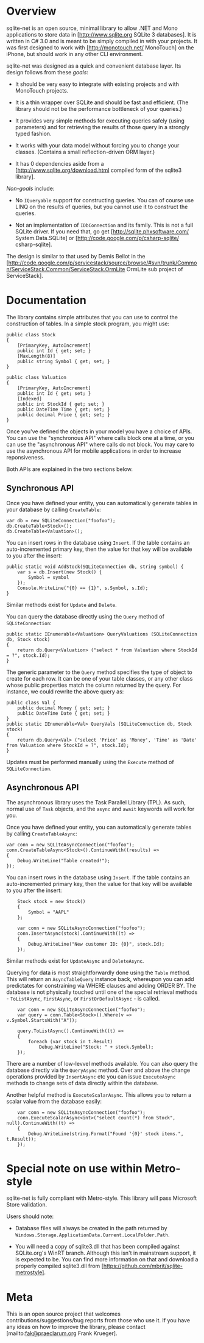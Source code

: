 
Overview
===

sqlite-net is an open source, minimal library to allow .NET and Mono applications to store data in [http://www.sqlite.org SQLite 3 databases]. It is written in C# 3.0 and is meant to be simply compiled in with your projects. It was first designed to work with [http://monotouch.net/ MonoTouch] on the iPhone, but should work in any other CLI environment.

sqlite-net was designed as a quick and convenient database layer. Its design follows from these *goals*:

* It should be very easy to integrate with existing projects and with MonoTouch projects.
  
* It is a thin wrapper over SQLite and should be fast and efficient. (The library should not be the performance bottleneck of your queries.)
  
* It provides very simple methods for executing queries safely (using parameters) and for retrieving the results of those query in a strongly typed fashion.
  
* It works with your data model without forcing you to change your classes. (Contains a small reflection-driven ORM layer.)
  
* It has 0 dependencies aside from a [http://www.sqlite.org/download.html compiled form of the sqlite3 library].

*Non-goals* include:

* No `IQueryable` support for constructing queries. You can of course use LINQ on the results of queries, but you cannot use it to construct the queries.
  
* Not an implementation of `IDbConnection` and its family. This is not a full SQLite driver. If you need that, go get [http://sqlite.phxsoftware.com/ System.Data.SQLite] or [http://code.google.com/p/csharp-sqlite/ csharp-sqlite].

The design is similar to that used by Demis Bellot in the [http://code.google.com/p/servicestack/source/browse/#svn/trunk/Common/ServiceStack.Common/ServiceStack.OrmLite OrmLite sub project of ServiceStack].

Documentation
===

The library contains simple attributes that you can use to control the construction of tables. In a simple stock program, you might use:

    public class Stock
    {
    	[PrimaryKey, AutoIncrement]
    	public int Id { get; set; }
    	[MaxLength(8)]
    	public string Symbol { get; set; }
    }

    public class Valuation
    {
    	[PrimaryKey, AutoIncrement]
    	public int Id { get; set; }
    	[Indexed]
    	public int StockId { get; set; }
    	public DateTime Time { get; set; }
    	public decimal Price { get; set; }
    }

Once you've defined the objects in your model you have a choice of APIs. You can use the "synchronous API" where calls
block one at a time, or you can use the "asynchronous API" where calls do not block. You may care to use the asynchronous
API for mobile applications in order to increase reponsiveness.

Both APIs are explained in the two sections below.

Synchronous API
---
Once you have defined your entity, you can automatically generate tables in your database by calling `CreateTable`:

    var db = new SQLiteConnection("foofoo");
    db.CreateTable<Stock>();
    db.CreateTable<Valuation>();

You can insert rows in the database using `Insert`. If the table contains an auto-incremented primary key, then the value for that key will be available to you after the insert:

    public static void AddStock(SQLiteConnection db, string symbol) {
    	var s = db.Insert(new Stock() {
    		Symbol = symbol
    	});
    	Console.WriteLine("{0} == {1}", s.Symbol, s.Id);
    }

Similar methods exist for `Update` and `Delete`.

You can query the database directly using the `Query` method of `SQLiteConnection`:

    public static IEnumerable<Valuation> QueryValuations (SQLiteConnection db, Stock stock)
    {
    	return db.Query<Valuation> ("select * from Valuation where StockId = ?", stock.Id);
    }

The generic parameter to the `Query` method specifies the type of object to create for each row. It can be one of your table classes, or any other class whose public properties match the column returned by the query. For instance, we could rewrite the above query as:

    public class Val {
    	public decimal Money { get; set; }
    	public DateTime Date { get; set; }
    }
    public static IEnumerable<Val> QueryVals (SQLiteConnection db, Stock stock)
    {
    	return db.Query<Val> ("select 'Price' as 'Money', 'Time' as 'Date' from Valuation where StockId = ?", stock.Id);
    }

Updates must be performed manually using the `Execute` method of `SQLiteConnection`.

Asynchronous API
---
The asynchronous library uses the Task Parallel Library (TPL). As such, normal use of `Task` objects, and the `async` and `await` keywords 
will work for you.

Once you have defined your entity, you can automatically generate tables by calling `CreateTableAsync`:

	var conn = new SQLiteAsyncConnection("foofoo");
	conn.CreateTableAsync<Stock>().ContinueWith((results) =>
	{
		Debug.WriteLine("Table created!");
	});

You can insert rows in the database using `Insert`. If the table contains an auto-incremented primary key, then the value for that key will be available to you after the insert:

		Stock stock = new Stock()
		{
			Symbol = "AAPL"
		};

		var conn = new SQLiteAsyncConnection("foofoo");
		conn.InsertAsync(stock).ContinueWith((t) =>
		{
			Debug.WriteLine("New customer ID: {0}", stock.Id);
		});

Similar methods exist for `UpdateAsync` and `DeleteAsync`.

Querying for data is most straightforwardly done using the `Table` method. This will return an `AsyncTableQuery` instance back, whereupon
you can add predictates for constraining via WHERE clauses and adding ORDER BY. The database is not physically touched until one of the special 
retrieval methods - `ToListAsync`, `FirstAsync`, or `FirstOrDefaultAsync` - is called.

		var conn = new SQLiteAsyncConnection("foofoo");
		var query = conn.Table<Stock>().Where(v => v.Symbol.StartsWith("A"));
			
		query.ToListAsync().ContinueWith((t) =>
		{
			foreach (var stock in t.Result)
				Debug.WriteLine("Stock: " + stock.Symbol);
		});

There are a number of low-levvel methods available. You can also query the database directly via the `QueryAsync` method. Over and above the change 
operations provided by `InsertAsync` etc you can issue `ExecuteAsync` methods to change sets of data directly within the database.

Another helpful method is `ExecuteScalarAsync`. This allows you to return a scalar value from the database easily:

		var conn = new SQLiteAsyncConnection("foofoo");
		conn.ExecuteScalarAsync<int>("select count(*) from Stock", null).ContinueWith((t) =>
		{
			Debug.WriteLine(string.Format("Found '{0}' stock items.", t.Result));
		});


Special note on use within Metro-style
===
sqlite-net is fully compliant with Metro-style. This library will pass Microsoft Store validation.

Users should note:

* Database files will always be created in the path returned by `Windows.Storage.ApplicationData.Current.LocalFolder.Path`.

* You will need a copy of sqlite3.dll that has been compiled against SQLite.org's WinRT branch. Although this isn't in mainstream
support, it is expected to be. You can find more information on that and download a properly compiled sqlite3.dll from
[https://github.com/mbrit/sqlite-metrostyle].

Meta
===

This is an open source project that welcomes contributions/suggestions/bug reports from those who use it. If you have any ideas on how to improve the library, please contact [mailto:fak@praeclarum.org Frank Krueger].

 
